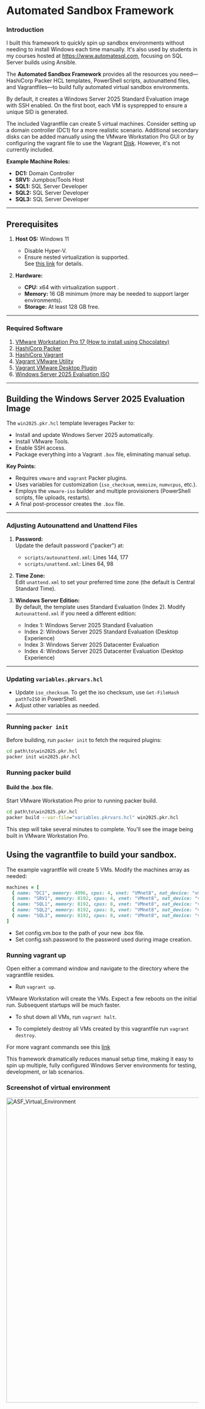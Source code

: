 # Automated Sandbox Framework

### Introduction
I built this framework to quickly spin up sandbox environments without needing to install Windows each time manually.  It's also used by students in my courses hosted at https://www.automatesql.com, focusing on SQL Server builds using Ansible.

The **Automated Sandbox Framework** provides all the resources you need—HashiCorp Packer HCL templates, PowerShell scripts, autounattend files, and Vagrantfiles—to build fully automated virtual sandbox environments.

By default, it creates a Windows Server 2025 Standard Evaluation image with SSH enabled. On the first boot, each VM is sysprepped to ensure a unique SID is generated.

The included Vagrantfile can create 5 virtual machines. Consider setting up a domain controller (DC1) for a more realistic scenario.  Additional secondary disks can be added manually using the VMware Workstation Pro GUI or by configuring the vagrant file to use the Vagrant [Disk](https://developer.hashicorp.com/vagrant/docs/disks/configuration).  However, it's not currently included.

**Example Machine Roles:**
- **DC1:** Domain Controller
- **SRV1:** Jumpbox/Tools Host
- **SQL1:** SQL Server Developer
- **SQL2:** SQL Server Developer
- **SQL3:** SQL Server Developer

---

## Prerequisites

1. **Host OS:** Windows 11  
   - Disable Hyper-V.  
   - Ensure nested virtualization is supported.  
   See [this link](https://community.broadcom.com/vmware-cloud-foundation/communities/community-home/digestviewer/viewthread?MessageKey=e6e27471-43e1-48e7-a355-abe6dd78428d&CommunityKey=fb707ac3-9412-4fad-b7af-018f5da56d9f) for details.

2. **Hardware:**  
   - **CPU:** x64 with virtualization support  .
   - **Memory:** 16 GB minimum (more may be needed to support larger environments).
   - **Storage:** At least 128 GB free.

---

### Required Software

1. [VMware Workstation Pro 17 (How to install using Chocolatey)](https://www.youtube.com/watch?v=CidERWH9YdE)
2. [HashiCorp Packer](https://www.packer.io/)
3. [HashiCorp Vagrant](https://developer.hashicorp.com/vagrant/install?product_intent=vagrant)
4. [Vagrant VMware Utility](https://developer.hashicorp.com/vagrant/docs/providers/vmware/vagrant-vmware-utility)
5. [Vagrant VMware Desktop Plugin](https://developer.hashicorp.com/vagrant/docs/providers/vmware/installation)
6. [Windows Server 2025 Evaluation ISO](https://www.microsoft.com/en-us/evalcenter/download-windows-server-2025?msockid=013313bebd1a61271b96073fbc7a603d)

---

## Building the Windows Server 2025 Evaluation Image

The `win2025.pkr.hcl` template leverages Packer to:
- Install and update Windows Server 2025 automatically.
- Install VMware Tools.
- Enable SSH access.
- Package everything into a Vagrant `.box` file, eliminating manual setup.

**Key Points:**
- Requires `vmware` and `vagrant` Packer plugins.
- Uses variables for customization (`iso_checksum`, `memsize`, `numvcpus`, etc.).
- Employs the `vmware-iso` builder and multiple provisioners (PowerShell scripts, file uploads, restarts).
- A final post-processor creates the `.box` file.

---

### Adjusting Autounattend and Unattend Files

1. **Password:**  
   Update the default password ("packer") at:  
   - `scripts/autounattend.xml`: Lines 144, 177  
   - `scripts/unattend.xml`: Lines 64, 98

2. **Time Zone:**  
   Edit `unattend.xml` to set your preferred time zone (the default is Central Standard Time).

3. **Windows Server Edition:**  
   By default, the template uses Standard Evaluation (Index 2). Modify `Autounattend.xml` if you need a different edition:  
   - Index 1: Windows Server 2025 Standard Evaluation  
   - Index 2: Windows Server 2025 Standard Evaluation (Desktop Experience)  
   - Index 3: Windows Server 2025 Datacenter Evaluation  
   - Index 4: Windows Server 2025 Datacenter Evaluation (Desktop Experience)

---

### Updating `variables.pkrvars.hcl`

- Update `iso_checksum`. To get the iso checksum, use `Get-FileHash pathToISO` in PowerShell.
- Adjust other variables as needed.

---

### Running `packer init`

Before building, run `packer init` to fetch the required plugins:

```cmd
cd path\to\win2025.pkr.hcl
packer init win2025.pkr.hcl
```

### Running packer build
#### Build the .box file.
Start VMware Workstation Pro prior to running packer build.

```cmd
cd path\to\win2025.pkr.hcl
packer build --var-file="variables.pkrvars.hcl" win2025.pkr.hcl
```

This step will take several minutes to complete. You'll see the image being built in VMware Workstation Pro.

## Using the vagrantfile to build your sandbox.
The example vagrantfile will create 5 VMs.  Modify the machines array as needed:

```ruby
machines = [ 
  { name: "DC1", memory: 4096, cpus: 4, vnet: "VMnet8", nat_device: "vmnet8", additional_disks: "FALSE" },
  { name: "SRV1", memory: 8192, cpus: 4, vnet: "VMnet8", nat_device: "vmnet8", additional_disks: "FALSE" },
  { name: "SQL1", memory: 8192, cpus: 8, vnet: "VMnet8", nat_device: "vmnet8", additional_disks: "TRUE" },
  { name: "SQL2", memory: 8192, cpus: 8, vnet: "VMnet8", nat_device: "vmnet8", additional_disks: "TRUE" },
  { name: "SQL3", memory: 8192, cpus: 8, vnet: "VMnet8", nat_device: "vmnet8", additional_disks: "TRUE" }
]
```
- Set config.vm.box to the path of your new .box file.
- Set config.ssh.password to the password used during image creation.

### Running vagrant up
Open either a command window and navigate to the directory where the vagrantfile resides.

- Run `vagrant up`.

VMware Workstation will create the VMs. Expect a few reboots on the initial run. Subsequent startups will be much faster.

- To shut down all VMs, run `vagrant halt`.

- To completely destroy all VMs created by this vagrantfile run `vagrant destroy`.

For more vagrant commands see this [link](https://developer.hashicorp.com/vagrant/docs)

This framework dramatically reduces manual setup time, making it easy to spin up multiple, fully configured Windows Server environments for testing, development, or lab scenarios.

### Screenshot of virtual environment
<img width="800" alt="ASF_Virtual_Environment" src="https://github.com/user-attachments/assets/d7c11166-40d3-43aa-a402-ffa14454408e" />

